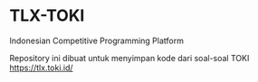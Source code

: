 # TLX-TOKI
Indonesian Competitive Programming Platform

Repository ini dibuat untuk menyimpan kode dari soal-soal TOKI https://tlx.toki.id/
